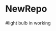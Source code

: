 # NewRepo
#light bulb in working 
<!DOCTYPE html>
<html lang="en">
<head>
    <meta charset="UTF-8">
    <meta name="viewport" content="width=device-width, initial-scale=1.0">
    <title>Switch Bulb</title>
    <style>
    .center{
        display: block;
        margin-left: auto;
        margin-right: auto;
        max-width: 50%;
        }

    .btn{
        padding: 20px;
        background-color: rgb(3, 94, 3);
        max-width: 100px; 
        }
    </style>
</head>
<body style="background-color:black">
    <img id="bulb" src="img/bulb_off.png" alt="" class="center">
    <button id="togglebtn" class="center btn">Turn On</button>
    <script>
        let btn = document.getElementById('togglebtn')
        let bulb = document.getElementById('bulb')
        btn.addEventListener('click',toggleBulb)
     function toggleBulb(e){
         if(btn.textContent.includes('On')){
         bulb.src = "img/bulb_on.png"
         btn.textContent ="Turn Off"
         }
     else{
         bulb.src = "img/bulb_off.png"
         btn.textContent ="Turn On"
         }
            // console.log(e)
        }
    </script>
</body>
</html>
